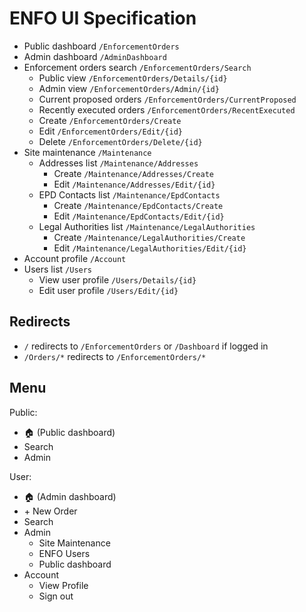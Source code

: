 # ENFO UI Specification

* Public dashboard `/EnforcementOrders`
* Admin dashboard `/AdminDashboard`
* Enforcement orders search `/EnforcementOrders/Search`
    * Public view `/EnforcementOrders/Details/{id}`
    * Admin view `/EnforcementOrders/Admin/{id}`
    * Current proposed orders `/EnforcementOrders/CurrentProposed`
    * Recently executed orders `/EnforcementOrders/RecentExecuted`
    * Create `/EnforcementOrders/Create`
    * Edit `/EnforcementOrders/Edit/{id}`
    * Delete `/EnforcementOrders/Delete/{id}`
* Site maintenance `/Maintenance`
    * Addresses list `/Maintenance/Addresses`
        * Create `/Maintenance/Addresses/Create`
        * Edit `/Maintenance/Addresses/Edit/{id}`
    * EPD Contacts list `/Maintenance/EpdContacts`
        * Create `/Maintenance/EpdContacts/Create`
        * Edit `/Maintenance/EpdContacts/Edit/{id}`
    * Legal Authorities list `/Maintenance/LegalAuthorities`
        * Create `/Maintenance/LegalAuthorities/Create`
        * Edit `/Maintenance/LegalAuthorities/Edit/{id}`
* Account profile `/Account`
* Users list `/Users`
    * View user profile `/Users/Details/{id}`
    * Edit user profile `/Users/Edit/{id}`

## Redirects

* `/` redirects to `/EnforcementOrders` or `/Dashboard` if logged in
* `/Orders/*` redirects to `/EnforcementOrders/*`

## Menu

Public:

* 🏠 (Public dashboard)
* Search
* Admin

User:

* 🏠 (Admin dashboard)
* +&nbsp;New Order
* Search
* Admin
    * Site Maintenance
    * ENFO Users
    * Public dashboard
* Account
    * View Profile
    * Sign out